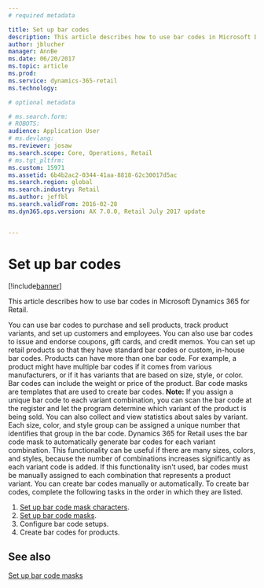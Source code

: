 ```yaml
---
# required metadata

title: Set up bar codes
description: This article describes how to use bar codes in Microsoft Dynamics 365 for Retail.
author: jblucher
manager: AnnBe
ms.date: 06/20/2017
ms.topic: article
ms.prod: 
ms.service: dynamics-365-retail
ms.technology: 

# optional metadata

# ms.search.form: 
# ROBOTS: 
audience: Application User
# ms.devlang: 
ms.reviewer: josaw
ms.search.scope: Core, Operations, Retail
# ms.tgt_pltfrm: 
ms.custom: 15971
ms.assetid: 6b4b2ac2-0344-41aa-8818-62c30017d5ac
ms.search.region: global
ms.search.industry: Retail
ms.author: jeffbl
ms.search.validFrom: 2016-02-28
ms.dyn365.ops.version: AX 7.0.0, Retail July 2017 update


---
```


# Set up bar codes

[!include[banner](includes/banner.md)]


This article describes how to use bar codes in Microsoft Dynamics 365 for Retail.

You can use bar codes to purchase and sell products, track product variants, and set up customers and employees. You can also use bar codes to issue and endorse coupons, gift cards, and credit memos. You can set up retail products so that they have standard bar codes or custom, in-house bar codes. Products can have more than one bar code. For example, a product might have multiple bar codes if it comes from various manufacturers, or if it has variants that are based on size, style, or color. Bar codes can include the weight or price of the product. Bar code masks are templates that are used to create bar codes. **Note:** If you assign a unique bar code to each variant combination, you can scan the bar code at the register and let the program determine which variant of the product is being sold. You can also collect and view statistics about sales by variant. Each size, color, and style group can be assigned a unique number that identifies that group in the bar code. Dynamics 365 for Retail uses the bar code mask to automatically generate bar codes for each variant combination. This functionality can be useful if there are many sizes, colors, and styles, because the number of combinations increases significantly as each variant code is added. If this functionality isn't used, bar codes must be manually assigned to each combination that represents a product variant. You can create bar codes manually or automatically. To create bar codes, complete the following tasks in the order in which they are listed.

1.  [Set up bar code mask characters](set-up-bar-code-masks.md).
2.  [Set up bar code masks](set-up-bar-code-masks.md).
3.  Configure bar code setups.
4.  Create bar codes for products.


See also
--------

[Set up bar code masks](set-up-bar-code-masks.md)



